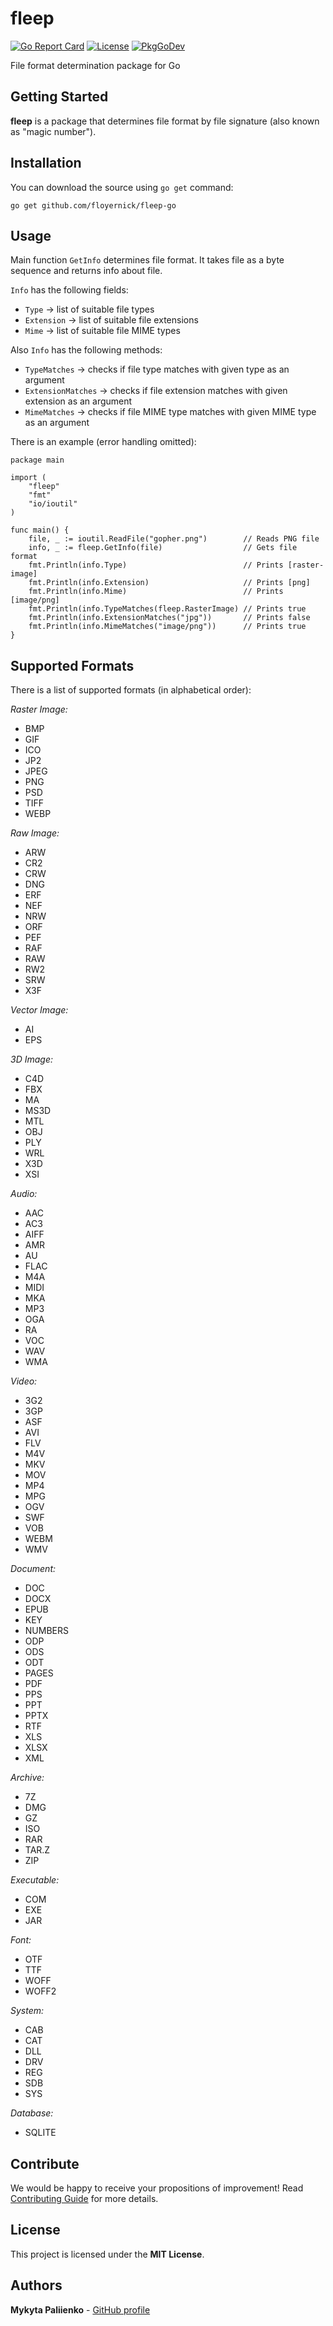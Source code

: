 # fleep

[![Go Report Card](https://goreportcard.com/badge/github.com/floyernick/fleep-go)](https://goreportcard.com/report/github.com/floyernick/fleep-go) [![License](https://img.shields.io/badge/license-MIT-blue.svg)](https://github.com/floyernick/fleep-go/blob/master/LICENSE) [![PkgGoDev](https://pkg.go.dev/badge/github.com/floyernick/fleep-go)](https://pkg.go.dev/github.com/floyernick/fleep-go)

File format determination package for Go

## Getting Started

**fleep** is a package that determines file format by file signature (also known as "magic number").

## Installation

You can download the source using `go get` command:

```
go get github.com/floyernick/fleep-go
```

## Usage

Main function `GetInfo` determines file format. It takes file as a byte sequence and returns info about file.

`Info` has the following fields:

-  `Type` -> list of suitable file types
-  `Extension` -> list of suitable file extensions
-  `Mime` -> list of suitable file MIME types

Also `Info` has the following methods:

-  `TypeMatches` -> checks if file type matches with given type as an argument
-  `ExtensionMatches` -> checks if file extension matches with given extension as an argument
-  `MimeMatches` -> checks if file MIME type matches with given MIME type as an argument

There is an example (error handling omitted):

```
package main

import (
	"fleep"
	"fmt"
	"io/ioutil"
)

func main() {
	file, _ := ioutil.ReadFile("gopher.png")        // Reads PNG file
	info, _ := fleep.GetInfo(file)                  // Gets file format
	fmt.Println(info.Type)                          // Prints [raster-image]
	fmt.Println(info.Extension)                     // Prints [png]
	fmt.Println(info.Mime)                          // Prints [image/png]
	fmt.Println(info.TypeMatches(fleep.RasterImage) // Prints true
	fmt.Println(info.ExtensionMatches("jpg"))       // Prints false
	fmt.Println(info.MimeMatches("image/png"))      // Prints true
}

```

## Supported Formats

There is a list of supported formats (in alphabetical order):

*Raster Image:*

-  BMP
-  GIF
-  ICO
-  JP2
-  JPEG
-  PNG
-  PSD
-  TIFF
-  WEBP

*Raw Image:*

-  ARW
-  CR2
-  CRW
-  DNG
-  ERF
-  NEF
-  NRW
-  ORF
-  PEF
-  RAF
-  RAW
-  RW2
-  SRW
-  X3F

*Vector Image:*

-  AI
-  EPS

*3D Image:*

-  C4D
-  FBX
-  MA
-  MS3D
-  MTL
-  OBJ
-  PLY
-  WRL
-  X3D
-  XSI

*Audio:*

-  AAC
-  AC3
-  AIFF
-  AMR
-  AU
-  FLAC
-  M4A
-  MIDI
-  MKA
-  MP3
-  OGA
-  RA
-  VOC
-  WAV
-  WMA

*Video:*

-  3G2
-  3GP
-  ASF
-  AVI
-  FLV
-  M4V
-  MKV
-  MOV
-  MP4
-  MPG
-  OGV
-  SWF
-  VOB
-  WEBM
-  WMV

*Document:*

-  DOC
-  DOCX
-  EPUB
-  KEY
-  NUMBERS
-  ODP
-  ODS
-  ODT
-  PAGES
-  PDF
-  PPS
-  PPT
-  PPTX
-  RTF
-  XLS
-  XLSX
-  XML

*Archive:*

-  7Z
-  DMG
-  GZ
-  ISO
-  RAR
-  TAR.Z
-  ZIP

*Executable:*

-  COM
-  EXE
-  JAR

*Font:*

-  OTF
-  TTF
-  WOFF
-  WOFF2

*System:*

-  CAB
-  CAT
-  DLL
-  DRV
-  REG
-  SDB
-  SYS

*Database:*

-  SQLITE

## Contribute

We would be happy to receive your propositions of improvement! Read [Contributing Guide](https://github.com/floyernick/fleep-go/blob/master/CONTRIBUTING.md) for more details.

## License

This project is licensed under the **MIT License**.

## Authors

**Mykyta Paliienko** - [GitHub profile](https://github.com/floyernick)